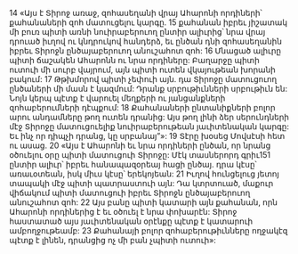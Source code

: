14 «Այս է Տիրոջ առաջ, զոհասեղանի վրայ Ահարոնի որդիների՝ քահանաների զոհ մատուցելու կարգը. 15 քահանան իբրեւ յիշատակ մի բուռ պիտի առնի նուիրաբերուող ընտիր ալիւրից՝ նրա վրայ դրուած իւղով ու կնդրուկով հանդերձ, եւ ընծան դնի զոհասեղանին իբրեւ Տիրոջն ընծայաբերուող անուշահոտ զոհ: 16 Մնացած ալիւրը պիտի ճաշակեն Ահարոնն ու նրա որդիները: Բաղարջը պիտի ուտուի մի սուրբ վայրում, այն պիտի ուտեն վկայութեան խորանի բակում: 17 Թթխմորով պիտի չեփուի այն. դա Տիրոջը մատուցուող ընծաների մի մասն է կազմում: Դրանք սրբութիւնների սրբութիւն են: Նոյն կերպ պէտք է վարուել մեղքերի ու յանցանքների զոհաբերումների դէպքում: 18 Քահանաների ընտանիքների բոլոր արու անդամները թող ուտեն դրանից: Այս թող լինի ձեր սերունդների մէջ Տիրոջը մատուցուելիք նուիրաբերութեան յաւիտենական կարգը: Եւ ինչ որ դիպչի դրանց, կը սրբանայ”»:
19 Տէրը խօսեց Մովսէսի հետ ու ասաց. 20 «Այս է Ահարոնի եւ նրա որդիների ընծան, որ նրանց օծուելու օրը պիտի մատուցուի Տիրոջը: Մէկ տասներորդ գրիւ151 ընտիր ալիւր՝ իբրեւ հանապազօրեայ հացի ընծայ. դրա կէսը՝ առաւօտեան, իսկ միւս կէսը՝ երեկոյեան: 21 Իւղով հունցելուց յետոյ տապակի մէջ պիտի պատրաստուի այն: Դա կտրտուած, մաքուր վիճակում պիտի մատուցուի իբրեւ Տիրոջն ընծայաբերուող անուշահոտ զոհ: 22 Այս բանը պիտի կատարի այն քահանան, որն Ահարոնի որդիներից է եւ օծուել է նրա փոխարէն: Տիրոջ հաստատած այս յաւիտենական օրէնքը պէտք է կատարուի ամբողջութեամբ: 23 Քահանայի բոլոր զոհաբերութիւնները ողջակէզ պէտք է լինեն, դրանցից ոչ մի բան չպիտի ուտուի»:
